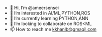 - 👋 Hi, I’m @ameersensei
- 👀 I’m interested in AI/ML,PYTHON,ROS
- 🌱 I’m currently learning PYTHON,ANN
- 💞️ I’m looking to collaborate on ROS<ML
- 📫 How to reach me kkhanlb@gmaqil.com

<!---
ameersensei/ameersensei is a ✨ special ✨ repository because its `README.md` (this file) appears on your GitHub profile.
You can click the Preview link to take a look at your changes.
--->
